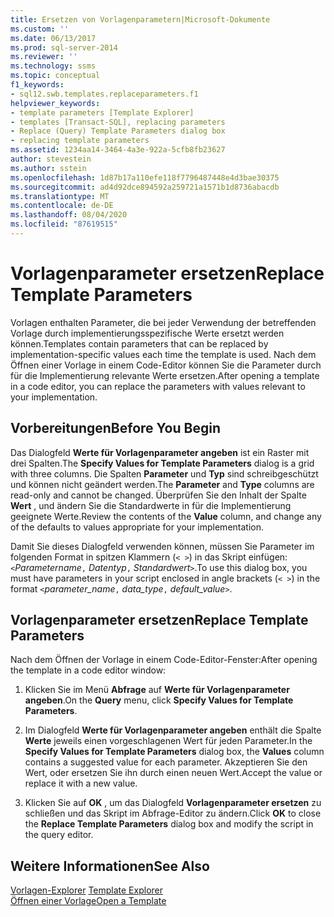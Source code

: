 ```yaml
---
title: Ersetzen von Vorlagenparametern|Microsoft-Dokumente
ms.custom: ''
ms.date: 06/13/2017
ms.prod: sql-server-2014
ms.reviewer: ''
ms.technology: ssms
ms.topic: conceptual
f1_keywords:
- sql12.swb.templates.replaceparameters.f1
helpviewer_keywords:
- template parameters [Template Explorer]
- templates [Transact-SQL], replacing parameters
- Replace (Query) Template Parameters dialog box
- replacing template parameters
ms.assetid: 1234aa14-3464-4a3e-922a-5cfb8fb23627
author: stevestein
ms.author: sstein
ms.openlocfilehash: 1d87b17a110efe118f7796487448e4d3bae30375
ms.sourcegitcommit: ad4d92dce894592a259721a1571b1d8736abacdb
ms.translationtype: MT
ms.contentlocale: de-DE
ms.lasthandoff: 08/04/2020
ms.locfileid: "87619515"
---
```

# <a name="replace-template-parameters"></a><span data-ttu-id="115d6-102">Vorlagenparameter ersetzen</span><span class="sxs-lookup"><span data-stu-id="115d6-102">Replace Template Parameters</span></span>
  <span data-ttu-id="115d6-103">Vorlagen enthalten Parameter, die bei jeder Verwendung der betreffenden Vorlage durch implementierungsspezifische Werte ersetzt werden können.</span><span class="sxs-lookup"><span data-stu-id="115d6-103">Templates contain parameters that can be replaced by implementation-specific values each time the template is used.</span></span> <span data-ttu-id="115d6-104">Nach dem Öffnen einer Vorlage in einem Code-Editor können Sie die Parameter durch für die Implementierung relevante Werte ersetzen.</span><span class="sxs-lookup"><span data-stu-id="115d6-104">After opening a template in a code editor, you can replace the parameters with values relevant to your implementation.</span></span>  
  
## <a name="before-you-begin"></a><span data-ttu-id="115d6-105">Vorbereitungen</span><span class="sxs-lookup"><span data-stu-id="115d6-105">Before You Begin</span></span>  
 <span data-ttu-id="115d6-106">Das Dialogfeld **Werte für Vorlagenparameter angeben** ist ein Raster mit drei Spalten.</span><span class="sxs-lookup"><span data-stu-id="115d6-106">The **Specify Values for Template Parameters** dialog is a grid with three columns.</span></span> <span data-ttu-id="115d6-107">Die Spalten **Parameter** und **Typ** sind schreibgeschützt und können nicht geändert werden.</span><span class="sxs-lookup"><span data-stu-id="115d6-107">The **Parameter** and **Type** columns are read-only and cannot be changed.</span></span> <span data-ttu-id="115d6-108">Überprüfen Sie den Inhalt der Spalte **Wert** , und ändern Sie die Standardwerte in für die Implementierung geeignete Werte.</span><span class="sxs-lookup"><span data-stu-id="115d6-108">Review the contents of the **Value** column, and change any of the defaults to values appropriate for your implementation.</span></span>  
  
 <span data-ttu-id="115d6-109">Damit Sie dieses Dialogfeld verwenden können, müssen Sie Parameter im folgenden Format in spitzen Klammern (`< >`) in das Skript einfügen: `<`*Parametername*`,` *Datentyp*`,` *Standardwert*`>`.</span><span class="sxs-lookup"><span data-stu-id="115d6-109">To use this dialog box, you must have parameters in your script enclosed in angle brackets (`< >`) in the format `<`*parameter_name*`,` *data_type*`,` *default_value*`>`.</span></span>  
  
## <a name="replace-template-parameters"></a><span data-ttu-id="115d6-110">Vorlagenparameter ersetzen</span><span class="sxs-lookup"><span data-stu-id="115d6-110">Replace Template Parameters</span></span>  
 <span data-ttu-id="115d6-111">Nach dem Öffnen der Vorlage in einem Code-Editor-Fenster:</span><span class="sxs-lookup"><span data-stu-id="115d6-111">After opening the template in a code editor window:</span></span>  
  
1.  <span data-ttu-id="115d6-112">Klicken Sie im Menü **Abfrage** auf **Werte für Vorlagenparameter angeben**.</span><span class="sxs-lookup"><span data-stu-id="115d6-112">On the **Query** menu, click **Specify Values for Template Parameters**.</span></span>  
  
2.  <span data-ttu-id="115d6-113">Im Dialogfeld **Werte für Vorlagenparameter angeben** enthält die Spalte **Werte** jeweils einen vorgeschlagenen Wert für jeden Parameter.</span><span class="sxs-lookup"><span data-stu-id="115d6-113">In the **Specify Values for Template Parameters** dialog box, the **Values** column contains a suggested value for each parameter.</span></span> <span data-ttu-id="115d6-114">Akzeptieren Sie den Wert, oder ersetzen Sie ihn durch einen neuen Wert.</span><span class="sxs-lookup"><span data-stu-id="115d6-114">Accept the value or replace it with a new value.</span></span>  
  
3.  <span data-ttu-id="115d6-115">Klicken Sie auf **OK** , um das Dialogfeld **Vorlagenparameter ersetzen** zu schließen und das Skript im Abfrage-Editor zu ändern.</span><span class="sxs-lookup"><span data-stu-id="115d6-115">Click **OK** to close the **Replace Template Parameters** dialog box and modify the script in the query editor.</span></span>  
  
## <a name="see-also"></a><span data-ttu-id="115d6-116">Weitere Informationen</span><span class="sxs-lookup"><span data-stu-id="115d6-116">See Also</span></span>  
 <span data-ttu-id="115d6-117">[Vorlagen-Explorer](template-explorer.md) </span><span class="sxs-lookup"><span data-stu-id="115d6-117">[Template Explorer](template-explorer.md) </span></span>  
 [<span data-ttu-id="115d6-118">Öffnen einer Vorlage</span><span class="sxs-lookup"><span data-stu-id="115d6-118">Open a Template</span></span>](open-a-template.md)  
  
  
